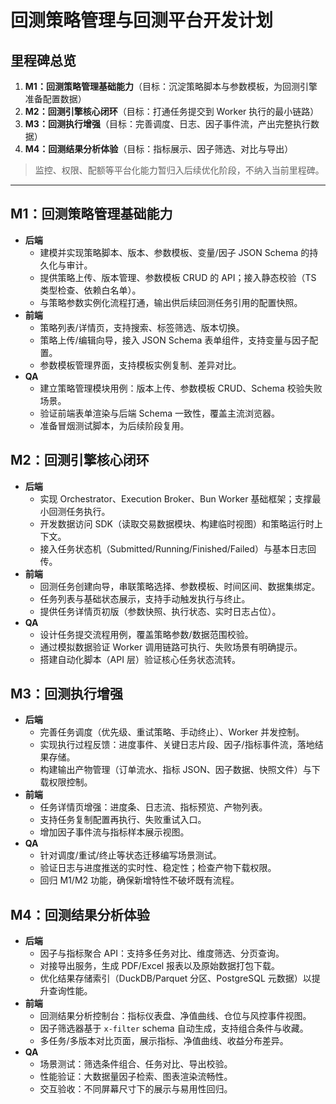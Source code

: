 # 回测策略管理与回测平台开发计划

## 里程碑总览
1. **M1：回测策略管理基础能力**（目标：沉淀策略脚本与参数模板，为回测引擎准备配置数据）
2. **M2：回测引擎核心闭环**（目标：打通任务提交到 Worker 执行的最小链路）
3. **M3：回测执行增强**（目标：完善调度、日志、因子事件流，产出完整执行数据）
4. **M4：回测结果分析体验**（目标：指标展示、因子筛选、对比与导出）

> 监控、权限、配额等平台化能力暂归入后续优化阶段，不纳入当前里程碑。

---

## M1：回测策略管理基础能力
- **后端**
  - 建模并实现策略脚本、版本、参数模板、变量/因子 JSON Schema 的持久化与审计。
  - 提供策略上传、版本管理、参数模板 CRUD 的 API；接入静态校验（TS 类型检查、依赖白名单）。
  - 与策略参数实例化流程打通，输出供后续回测任务引用的配置快照。
- **前端**
  - 策略列表/详情页，支持搜索、标签筛选、版本切换。
  - 策略上传/编辑向导，接入 JSON Schema 表单组件，支持变量与因子配置。
  - 参数模板管理界面，支持模板实例复制、差异对比。
- **QA**
  - 建立策略管理模块用例：版本上传、参数模板 CRUD、Schema 校验失败场景。
  - 验证前端表单渲染与后端 Schema 一致性，覆盖主流浏览器。
  - 准备冒烟测试脚本，为后续阶段复用。

## M2：回测引擎核心闭环
- **后端**
  - 实现 Orchestrator、Execution Broker、Bun Worker 基础框架；支撑最小回测任务执行。
  - 开发数据访问 SDK（读取交易数据模块、构建临时视图）和策略运行时上下文。
  - 接入任务状态机（Submitted/Running/Finished/Failed）与基本日志回传。
- **前端**
  - 回测任务创建向导，串联策略选择、参数模板、时间区间、数据集绑定。
  - 任务列表与基础状态展示，支持手动触发执行与终止。
  - 提供任务详情页初版（参数快照、执行状态、实时日志占位）。
- **QA**
  - 设计任务提交流程用例，覆盖策略参数/数据范围校验。
  - 通过模拟数据验证 Worker 调用链路可执行、失败场景有明确提示。
  - 搭建自动化脚本（API 层）验证核心任务状态流转。

## M3：回测执行增强
- **后端**
  - 完善任务调度（优先级、重试策略、手动终止）、Worker 并发控制。
  - 实现执行过程反馈：进度事件、关键日志片段、因子/指标事件流，落地结果存储。
  - 构建输出产物管理（订单流水、指标 JSON、因子数据、快照文件）与下载权限控制。
- **前端**
  - 任务详情页增强：进度条、日志流、指标预览、产物列表。
  - 支持任务复制配置再执行、失败重试入口。
  - 增加因子事件流与指标样本展示视图。
- **QA**
  - 针对调度/重试/终止等状态迁移编写场景测试。
  - 验证日志与进度推送的实时性、稳定性；检查产物下载权限。
  - 回归 M1/M2 功能，确保新增特性不破坏既有流程。

## M4：回测结果分析体验
- **后端**
  - 因子与指标聚合 API：支持多任务对比、维度筛选、分页查询。
  - 对接导出服务，生成 PDF/Excel 报表以及原始数据打包下载。
  - 优化结果存储索引（DuckDB/Parquet 分区、PostgreSQL 元数据）以提升查询性能。
- **前端**
  - 回测结果分析控制台：指标仪表盘、净值曲线、仓位与风控事件视图。
  - 因子筛选器基于 `x-filter` schema 自动生成，支持组合条件与收藏。
  - 多任务/多版本对比页面，展示指标、净值曲线、收益分布差异。
- **QA**
  - 场景测试：筛选条件组合、任务对比、导出校验。
  - 性能验证：大数据量因子检索、图表渲染流畅性。
  - 交互验收：不同屏幕尺寸下的展示与易用性回归。

